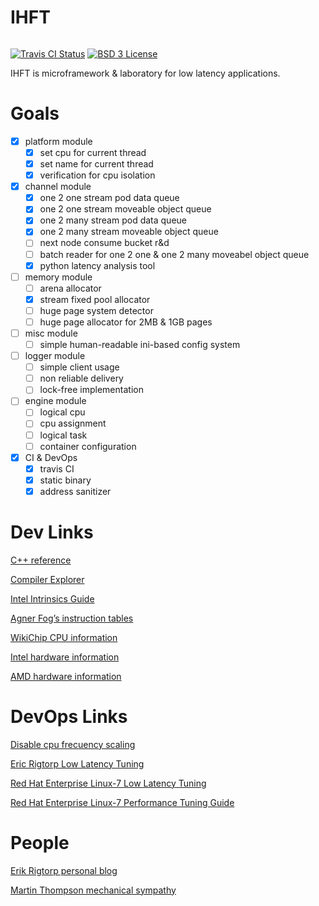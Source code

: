 # IHFT

<span style="display: inline-block;">

[![Travis CI Status](https://travis-ci.org/proydakov/ihft.svg?branch=master)](https://travis-ci.org/proydakov/ihft)
[![BSD 3 License](https://img.shields.io/badge/license-MIT-blue.svg)](https://github.com/proydakov/ihft/blob/master/LICENSE)
</span>

IHFT is microframework & laboratory for low latency applications.

# Goals

- [x] platform module
  - [x] set cpu for current thread
  - [x] set name for current thread
  - [x] verification for cpu isolation
- [x] channel module
  - [x] one 2 one stream pod data queue
  - [x] one 2 one stream moveable object queue
  - [x] one 2 many stream pod data queue
  - [x] one 2 many stream moveable object queue
  - [ ] next node consume bucket r&d
  - [ ] batch reader for one 2 one & one 2 many moveabel object queue
  - [x] python latency analysis tool
- [ ] memory module
  - [ ] arena allocator
  - [x] stream fixed pool allocator
  - [ ] huge page system detector
  - [ ] huge page allocator for 2MB & 1GB pages
- [ ] misc module
  - [ ] simple human-readable ini-based config system
- [ ] logger module
  - [ ] simple client usage
  - [ ] non reliable delivery
  - [ ] lock-free implementation
- [ ] engine module
  - [ ] logical cpu
  - [ ] cpu assignment
  - [ ] logical task
  - [ ] container configuration
- [x] CI & DevOps
  - [x] travis CI
  - [x] static binary
  - [x] address sanitizer

# Dev Links

[C++ reference](https://en.cppreference.com/w/)

[Compiler Explorer](https://godbolt.org)

[Intel Intrinsics Guide](https://software.intel.com/sites/landingpage/IntrinsicsGuide/)

[Agner Fog’s instruction tables](https://agner.org/optimize/instruction_tables.pdf)

[WikiChip CPU information](https://en.wikichip.org/wiki/WikiChip:welcome)

[Intel hardware information](https://ark.intel.com)

[AMD hardware information](https://www.amd.com/ru/products/epyc-server)

# DevOps Links

[Disable cpu frecuency scaling](https://nixcp.com/disable-cpu-frecuency-scaling/)

[Eric Rigtorp Low Latency Tuning](https://rigtorp.se/low-latency-guide/)

[Red Hat Enterprise Linux-7 Low Latency Tuning](https://access.redhat.com/sites/default/files/attachments/201501-perf-brief-low-latency-tuning-rhel7-v2.1.pdf)

[Red Hat Enterprise Linux-7 Performance Tuning Guide](https://access.redhat.com/documentation/en-us/red_hat_enterprise_linux/7/pdf/performance_tuning_guide/Red_Hat_Enterprise_Linux-7-Performance_Tuning_Guide-en-US.pdf)

# People

[Erik Rigtorp personal blog](https://rigtorp.se)

[Martin Thompson mechanical sympathy](https://mechanical-sympathy.blogspot.com)

